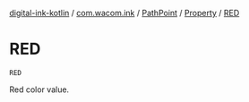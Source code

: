 [digital-ink-kotlin](../../../index.md) / [com.wacom.ink](../../index.md) / [PathPoint](../index.md) / [Property](index.md) / [RED](./-r-e-d.md)

# RED

`RED`

Red color value.

